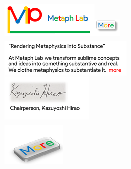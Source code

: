 <img src="3.png"><img src="more.png">

<img src="1.png">

<img src="2.png">

<right><img src="more2.png"></right>
